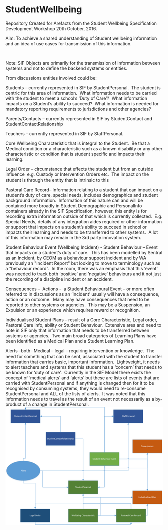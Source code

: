 # StudentWellbeing
Repository Created for Arefacts from the Student Wellbeing Specification Development Workshop 20th October, 2016.


Aim: To
achieve a shared understanding of Student wellbeing information and an idea of
use cases for transmission of this information.

 

Note: SIF Objects
are primarily for the transmission of information between systems and not to
define the backend systems or entities.

From discussions entities involved could be:

Students – currently represented in SIF by
StudentPersonal.  The student is centric
for this area of information.  What
information needs to be carried with the student to meet a school’s ‘Duty of
Care’?  What information impacts on a
Student’s ability to succeed?  What
information is needed for mandatory reporting requirements to jurisdictions and
other agencies?

Parents/Contacts – currently represented in SIF by
StudentContact and StudentContactRelationship

Teachers – currently represented in SIF by StaffPersonal.

Core Wellbeing Characteristic that is integral to the
Student.  Be that a Medical condition or
a characteristic such as a known disability or any other characteristic or
condition that is student specific and impacts their learning.  

Legal Order – circumstance that effects the student but from an
outside influence  e.g. Custody or
Intervention Orders etc.  The impact on
the student is through the entity that is intrinsic to this 

Pastoral Care Record– Information relating to a
student that can impact on a student’s duty of care, special needs, includes
demographics and student background information.  Information of this nature can and will be
contained more broadly in Student Demographic and PersonalInfo containers
already in the SIF Specification, however, this entity is for recording extra
information outside of that which is currently collected.  E.g. Special Needs, details of any
integration aides required or other information or support that impacts on a
student’s ability to succeed in school or impacts their learning and needs to
be transferred to other systems.  A lot
of this information may remain in the 3rd party innovation system.

Student Behaviour Event (Wellbeing
Incident) - Student Behaviour – Event that impacts on a student’s duty of
care.  This has been modelled by Sentral
as an Incident, by CEOM as a behaviour support incident and by WA previously an
"Incident Report" but looking to move to terminology such as a “behaviour
record”.  In the room, there was an
emphasis that this ‘event’ was needed to track both ‘positive’ and ‘negative’
behaviours and it not just the recording of a discipline incident or an accident.

Consequences –  Actions -
 a Student Behavioural Event – or more
often referred to in discussions as an ‘Incident’ usually will have a
consequence, action or an outcome.  Many
may have consequences that need to be reported to other systems or
agencies.  This may be a Suspension, an
Expulsion or an experience which requires reward or recognition.

Individualised Student Plans – result of a Core Characteristic,
Legal order, Pastoral Care info, ability or Student Behaviour.  Extensive area and need to note in SIF only
that information that needs to be transferred between systems or agencies.  Two main broad categories of Learning Plans
have been identified as a Medical Plan and a Student Learning Plan.

Alerts –both– Medical – legal – requiring intervention or
knowledge.  The need for something that
can be sent, associated with the student to transfer information that carries
basic, important information. 
Lightweight, it needs to alert teachers and systems that this student
has a ‘concern’ that needs to be known for ‘duty of care’.  Currently in the SIF Model there exists the
concept of ‘medical alerts’ and ‘alerts’ but these are lists of events that are
carried with StudentPersonal and if anything is changed then for it to be
recognised by consuming systems, they would need to re-consume StudentPersonal
and ALL of the lists of alerts.  It was
noted that this information needs to travel as the result of an event not
necessarily as a by-product of a change in StudentPersonal.
![Entity2](https://github.com/nsip/StudentWellBeing/blob/master/entity2.png)




